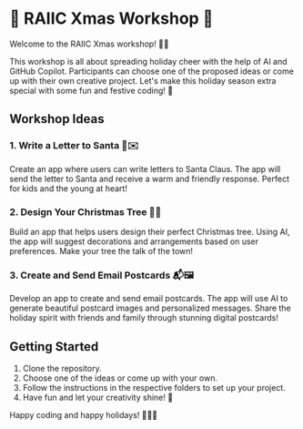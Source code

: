 # 🎄 RAIIC Xmas Workshop 🎅

Welcome to the RAIIC Xmas workshop! 🎉✨

This workshop is all about spreading holiday cheer with the help of AI and GitHub Copilot. Participants can choose one of the proposed ideas or come up with their own creative project. Let's make this holiday season extra special with some fun and festive coding! 🎁

## Workshop Ideas

### 1. Write a Letter to Santa 🎅✉️
Create an app where users can write letters to Santa Claus. The app will send the letter to Santa and receive a warm and friendly response. Perfect for kids and the young at heart!

### 2. Design Your Christmas Tree 🎄🎨
Build an app that helps users design their perfect Christmas tree. Using AI, the app will suggest decorations and arrangements based on user preferences. Make your tree the talk of the town!

### 3. Create and Send Email Postcards 📬🖼️
Develop an app to create and send email postcards. The app will use AI to generate beautiful postcard images and personalized messages. Share the holiday spirit with friends and family through stunning digital postcards!

## Getting Started

1. Clone the repository.
2. Choose one of the ideas or come up with your own.
3. Follow the instructions in the respective folders to set up your project.
4. Have fun and let your creativity shine! 🌟

Happy coding and happy holidays! 🎄🎅✨